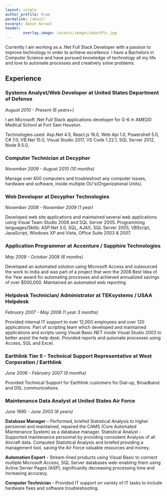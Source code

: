 ```yaml
---
layout: single
author_profile: true
permalink: /about/
excerpt: About Azrael
header:
        overlay_image: /assets/images/aboutPic.jpg
---
```


Currently I am working as a .Net Full Stack Developer with a passion to improve technology in order to achieve excellence. 
I have a Bachelors in Computer Science and have pursued knowledge of technology all my life and love to automate processes and creatively solve problems.

## Experience

### Systems Analyst/Web Developer at United States Department of Defense
_August 2010 - Present (6 years+)_

I am Microsoft .Net Full Stack applications developer for G-6 in AMEDD Medical School at Fort Sam
Houston. 

Technologies used: Asp.Net 4.5, React.js 16.0, Web Api 1.0, Powershell 5.0, C# 7.0, VB.Net 15.0, Visual Studio 2017, VS Code 1.22.1, SQL Server 2012, Node 9.5.0, 

### Computer Technician at Decypher
_November 2009 - August 2010 (10 months)_

Manage over 600 computers and troubleshoot any computer issues, hardware and software, inside multiple OU's(Organizational
Units).

### Web Developer at Decypher Technologies
_November 2008 - November 2009 (1 year)_

Developed web site applications and maintained several web applications using Visual Team Studio 2008 and
SQL Server 2005.
Programming languages/Skills: ASP.Net 3.0, SQL, AJAX, SQL Server 2005, VBScript, JavaScript, Windows
XP and Vista, Office Suite 2003 & 2007.

### Application Programmer at Accenture / Sapphire Technologies
_May 2008 - October 2008 (6 months)_

Developed an automated solution using Microsoft Access and outsourced the work to India and was part of
a project that won the 2008 Best Idea of the Year award for automating processes and achieved annualized
savings of over $500,000.
Maintained an automated web reporting

### Helpdesk Technician/ Administrator at TEKsystems / USAA Helpdesk
_February 2007 - May 2008 (1 year 3 months)_

Provided internal IT support to over 12,000 employees and over 120 applications.
Part of scripting team which developed and maintained applications and scripts using Visual Basic.NET
inside Visual Studio 2003 to better assist the help desk.
Provided reports and automate processes using Access, SQL and Excel.

### Earthlink Tier II - Technical Support Representative at West Corporation / Earthlink
_June 2006 - February 2007 (9 months)_

Provided Technical Support for Earthlink customers for Dial-up, Broadband and DSL communications.

### Maintenance Data Analyst at United States Air Force
_June 1995 - June 2003 (8 years)_

__Database Manager__ – Performed, briefed Statistical Analysis to higher personnel and maintained, repaired the
CAMS (Core Automated Maintenance System) as a database manager.
Statistical Analyst - Supported maintenance personnel by providing consistent Analysis of all Aircraft data.
Computed Statistical Analysis and briefed providing a management tool, saving the Air Force valuable
resources and money.

__Automation Expert__ - Stream-lined products using Visual Basic to connect multiple Microsoft Access, SQL
Server databases web-enabling them using Active Server Pages (ASP), significantly decreasing processing
time and increasing accuracy.

__Computer Technician__ - Provided IT support on variety of IT tasks to include hardware fixes and software troubleshooting.